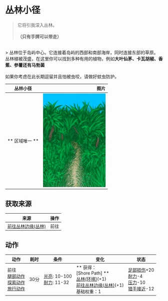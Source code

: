 # 丛林小径  
> 它将引我深入丛林。<br><br><b>（只有手牌可以带走）</b>  
<br>  
> 丛林位于岛屿中心。它连接着岛屿的西部和南部海岸，同时连接东部的草原。<br>丛林植被茂盛，在这里你可以找到多种有用的植物，例如<b>大叶仙茅、卡瓦胡椒、香蕉、参薯还有马勃菌</b><br><br>如果你考虑在此长期逗留并且怕被虫咬，请做好蚊虫防护。  
  
  丛林小径  |   图片   
 ----  |  ----:   
 ** 区域唯一 **  |  <img decoding="async" src="Sprite/JunglePath.png" href="a.md" style="max-width:300px;max-height:300px;">   
  
## 获取来源  
来源  |  操作  
----  |  ----  
[前往丛林边缘(丛林)](Path_JungleToOutskirts.md)  |  前往  
## 动作  
动作  |  耗时  |  条件  |  变化  |  状态  
----  |  ----  |  ----  |  ----  |  ----  
前往<br>[腿部动作](LegAction.md)<br>[探索动作](SlipperyAction.md)<br>[旅行动作](TravelAction.md)  |  30分  |  [光亮](Light.md): 10-100<br>[耐力](Stamina.md): 11-32  |  ** 获得： **<br>** [Shore Path]  **<br>  [丛林(环境)](Env_Jungle.md)(+1)<br>  [前往丛林边缘(丛林)](Path_JungleToOutskirts.md)(+1)<br>基础权重：1  |  [足部损伤](FootDamage.md)+20<br>[耐力](Stamina.md)-4<br>[压力](Stress.md)-10<br>[猎手接近](HuntersProximity.md)-12  


<script>document.title="丛林小径 - 卡牌生存百科 Card Survival Wiki";</script>